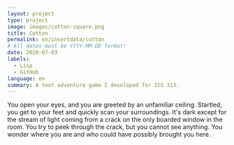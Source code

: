 ```yaml
---
layout: project
type: project
image: images/cotton-square.png
title: Cotton
permalink: en/insertdata/cotton
# All dates must be YYYY-MM-DD format!
date: 2020-07-03
labels:
  - Lisp
  - GitHub
language: en
summary: A text adventure game I developed for ICS 313.
---
```



You open your eyes, and you are greeted by an unfamiliar ceiling.
Startled, you get to your feet and quickly scan your surroundings. It's
dark except for the stream of light coming from a crack on the only boarded
window in the room. You try to peek through the crack, but you cannot see
anything. You wonder where you are and who could have possibly brought you here.
